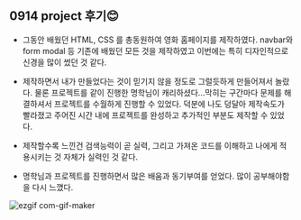 ## 0914 project 후기😊

- 그동안 배웠던 HTML, CSS 를 총동원하여 영화 홈페이지를 제작하였다. navbar와 form modal 등 기존에 배웠던 모든 것을 제작하였고 이번에는 특히 디자인적으로 신경을 많이 썼던 것 같다. 

- 제작하면서 내가 만들었다는 것이 믿기지 않을 정도로 그럴듯하게 만들어져서 놀랐다. 물론 프로젝트를 같이 진행한 명학님이 캐리하셨다...막히는 구간마다 문제를 해결하셔서 프로젝트를 수월하게 진행할 수 있었다.  덕분에 나도 덩달아 제작속도가 빨라졌고 주어진 시간 내에 프로젝트를 완성하고 추가적인 부분도 제작할 수 있었다.

- 제작할수록 느낀건 검색능력이 곧 실력, 그리고 가져온 코드를 이해하고 나에게 적용시키는 것 자체가 실력인 것 같다. 

- 명학님과 프로젝트를 진행하면서 많은 배움과 동기부여를 얻었다. 많이 공부해야함을 다시 느꼈다.

![ezgif com-gif-maker](https://user-images.githubusercontent.com/70432152/190210091-c9a29e84-df8a-4ced-9b04-c7915d2d0cbf.gif)
